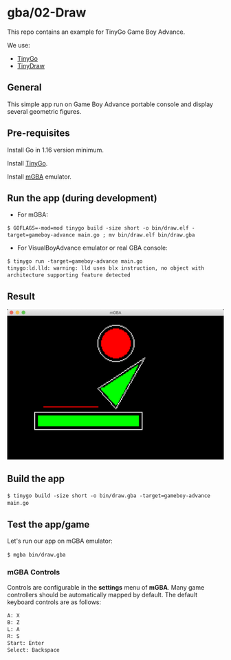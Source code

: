 # gba/02-Draw

This repo contains an example for TinyGo Game Boy Advance.

We use:
* [TinyGo](https://tinygo.org/)
* [TinyDraw](https://github.com/tinygo-org/tinydraw)

## General

This simple app run on Game Boy Advance portable console and display several geometric figures.

## Pre-requisites

Install Go in 1.16 version minimum.

Install [TinyGo](https://tinygo.org/getting-started/install/).

Install [mGBA](https://tinygo.org/getting-started/install/macos/) emulator.

## Run the app (during development)

* For mGBA:
```
$ GOFLAGS=-mod=mod tinygo build -size short -o bin/draw.elf -target=gameboy-advance main.go ; mv bin/draw.elf bin/draw.gba
```

* For VisualBoyAdvance emulator or real GBA console:
```
$ tinygo run -target=gameboy-advance main.go
tinygo:ld.lld: warning: lld uses blx instruction, no object with architecture supporting feature detected
```

## Result

![App](doc/draw.png)

## Build the app

`$ tinygo build -size short -o bin/draw.gba -target=gameboy-advance main.go`

## Test the app/game

Let's run our app on mGBA emulator:

`$ mgba bin/draw.gba`

### mGBA Controls

Controls are configurable in the **settings** menu of **mGBA**. Many game controllers should be automatically mapped by default. 
The default keyboard controls are as follows:

```
A: X
B: Z
L: A
R: S
Start: Enter
Select: Backspace
```